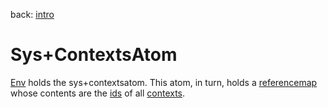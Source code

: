 back: [intro](../intro.md#Atoms)

# Sys+ContextsAtom

[Env](basics/env.md#Atoms) holds the sys+contextsatom. This atom, in turn, holds a [referencemap](basics/referencemap.md) whose contents are the [ids](basics/id.md) of all [contexts](basics/context.md).
